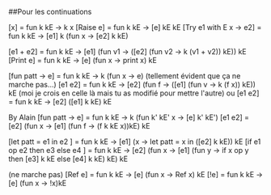 ##Pour les continuations


[x] = fun k kE -> k x
[Raise e] = fun k kE -> [e] kE kE
[Try e1 with E x -> e2] = fun k kE -> [e1] k (fun x -> [e2] k kE)

[e1 + e2] = fun k kE -> [e1] (fun v1 -> ([e2] (fun v2 -> k (v1 + v2)) kE)) kE
[Print e] = fun k kE -> [e] (fun x -> print x) kE

[fun patt -> e] = fun k kE -> k (fun x -> e) (tellement évident que ça ne marche pas...)
[e1 e2] = fun k kE -> [e2] (fun f -> ([e1] (fun v -> k (f x)) kE)) kE (moi je crois en celle là mais tu as modifié pour mettre l'autre)
ou
[e1 e2] = fun k kE -> [e2] ([e1] k kE) kE

By Alain
[fun patt -> e] = fun k kE -> k (fun k' kE' x -> [e] k' kE')
[e1 e2] = [e2] (fun x -> [e1] (fun f -> (f k kE x))kE) kE

[let patt = e1 in e2 ] = fun k kE -> [e1] (x -> let patt  = x in ([e2] k kE)) kE
[if e1 op e2 then e3 else e4 ] = fun k kE -> [e2] (fun x -> [e1] (fun y -> if x op y then [e3] k kE else [e4] k kE) kE) kE


(ne marche pas)
[Ref e] = fun k kE -> [e] (fun x -> Ref x) kE
[!e] = fun k kE -> [e] (fun x -> !x)kE 
